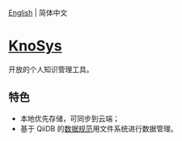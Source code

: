 [English](./README.md) | 简体中文

# [KnoSys](https://ourai.github.io/knosys/)

开放的个人知识管理工具。

## 特色

- 本地优先存储，可同步到云端；
- 基于 QiiDB 的[数据规范](https://qiidb.github.io/guides/spec/)用文件系统进行数据管理。
